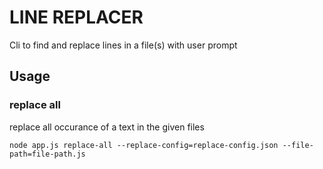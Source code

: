 # LINE REPLACER

Cli to find and replace lines in a file(s) with user prompt

## Usage

### replace all

replace all occurance of a text in the given files

    node app.js replace-all --replace-config=replace-config.json --file-path=file-path.js
